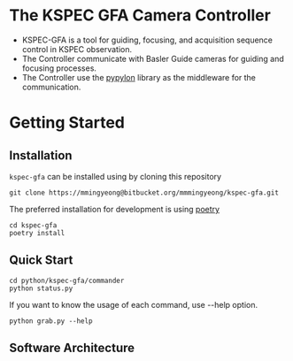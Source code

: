 
# The KSPEC GFA Camera Controller
- KSPEC-GFA is a tool for guiding, focusing, and acquisition sequence control in KSPEC observation.
- The Controller communicate with Basler Guide cameras for guiding and focusing processes.
- The Controller use the [pypylon](https://github.com/basler/pypylon) library as the middleware for the communication.

# Getting Started

## Installation

`kspec-gfa` can be installed using by cloning this repository

```console
git clone https://mmingyeong@bitbucket.org/mmmingyeong/kspec-gfa.git
```

The preferred installation for development is using [poetry](https://python-poetry.org/)

```console
cd kspec-gfa
poetry install
```

## Quick Start

```console
cd python/kspec-gfa/commander
python status.py
```

If you want to know the usage of each command, use --help option.

```console
python grab.py --help
```

## Software Architecture
